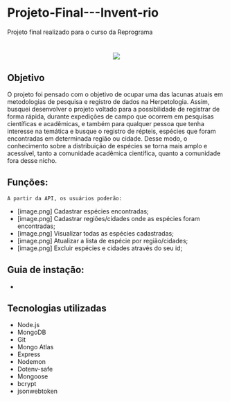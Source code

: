 # Projeto-Final---Invent-rio
Projeto final realizado para o curso da Reprograma

<h1 align="center">
<img src = "https://i.pinimg.com/originals/22/c5/21/22c521758724f711fb07c61b58118e32.gif">
</h1>

## Objetivo

O projeto foi pensado com o objetivo de ocupar uma das lacunas atuais em metodologias de pesquisa e registro de dados na Herpetologia. Assim, busquei desenvolver o projeto voltado para a possibilidade de registrar de forma rápida, durante expedições de campo que ocorrem em pesquisas científicas e acadêmicas, e também para qualquer pessoa que tenha interesse na temática e busque o registro de répteis, espécies que foram encontradas em determinada região ou cidade. Desse modo, o conhecimento sobre a distribuição de espécies se torna mais amplo e acessível, tanto a comunidade acadêmica científica, quanto a comunidade fora desse nicho.  

## Funções:
    A partir da API, os usuários poderão:

- [image.png] Cadastrar espécies encontradas;
- [image.png] Cadastrar regiões/cidades onde as espécies foram encontradas;
- [image.png] Visualizar todas as espécies cadastradas;
- [image.png] Atualizar a lista de espécie por região/cidades;
- [image.png] Excluir espécies e cidades através do seu id; 

 
 ## Guia de instação:
-

 ## Tecnologias utilizadas
- Node.js
- MongoDB
- Git
- Mongo Atlas
- Express
- Nodemon
- Dotenv-safe
- Mongoose
- bcrypt
- jsonwebtoken


